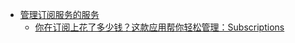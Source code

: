 - [管理订阅服务的服务](https://twitter.com/huhexian/status/1757010216846274961)
	- [你在订阅上花了多少钱？这款应用帮你轻松管理：Subscriptions](https://sspai.com/post/59538)
